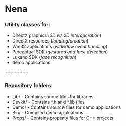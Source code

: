 # Nena
### Utility classes for: 
- DirectX graphics (_3D w/ 2D interoperation_)
- DirectX resources (_loading/creation_) 
- Win32 applications (_widndow event handling_)
- Perceptual SDK (_gestures and face detection_)
- Luxand SDK (_face recognition_)
- demo applications

========
### Repository folders: 
- Lib/ - Contains source files for libraries
- Devkit/ - Contains *.h and *.lib files 
- Demo/ - Contains source files for demo applications
- Bin/ - Compiled demo applcations
- Props/ - Contains property files for C++ projects
